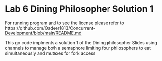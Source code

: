 # Lab 6 Dining Philosopher Solution 1

For running program and to see the license please refer to https://github.com/Qadeer1813/Concurrent-Development/blob/main/README.md 

This go code implments a solution 1 of the Dining philosopher Slides using channels to manage both a semaphore limiting four philosophers to eat simultaneously and mutexes for fork access 
